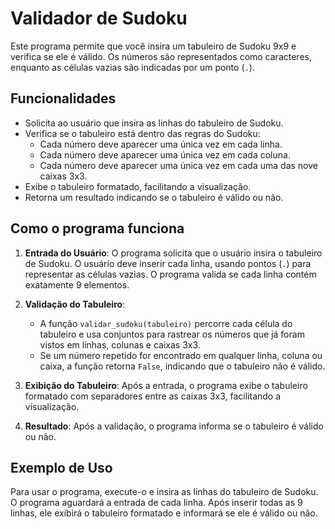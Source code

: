 # Validador de Sudoku

Este programa permite que você insira um tabuleiro de Sudoku 9x9 e verifica se ele é válido. Os números são representados como caracteres, enquanto as células vazias são indicadas por um ponto (`.`).

## Funcionalidades

- Solicita ao usuário que insira as linhas do tabuleiro de Sudoku.
- Verifica se o tabuleiro está dentro das regras do Sudoku:
  - Cada número deve aparecer uma única vez em cada linha.
  - Cada número deve aparecer uma única vez em cada coluna.
  - Cada número deve aparecer uma única vez em cada uma das nove caixas 3x3.
- Exibe o tabuleiro formatado, facilitando a visualização.
- Retorna um resultado indicando se o tabuleiro é válido ou não.

## Como o programa funciona

1. **Entrada do Usuário**: O programa solicita que o usuário insira o tabuleiro de Sudoku. O usuário deve inserir cada linha, usando pontos (`.`) para representar as células vazias. O programa valida se cada linha contém exatamente 9 elementos.

2. **Validação do Tabuleiro**:
   - A função `validar_sudoku(tabuleiro)` percorre cada célula do tabuleiro e usa conjuntos para rastrear os números que já foram vistos em linhas, colunas e caixas 3x3.
   - Se um número repetido for encontrado em qualquer linha, coluna ou caixa, a função retorna `False`, indicando que o tabuleiro não é válido.

3. **Exibição do Tabuleiro**: Após a entrada, o programa exibe o tabuleiro formatado com separadores entre as caixas 3x3, facilitando a visualização.

4. **Resultado**: Após a validação, o programa informa se o tabuleiro é válido ou não.

## Exemplo de Uso

Para usar o programa, execute-o e insira as linhas do tabuleiro de Sudoku. O programa aguardará a entrada de cada linha. Após inserir todas as 9 linhas, ele exibirá o tabuleiro formatado e informará se ele é válido ou não.

